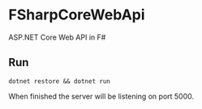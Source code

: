 # FSharpCoreWebApi
ASP.NET Core Web API in F#

## Run
```
dotnet restore && dotnet run
```
When finished the server will be listening on port 5000.
